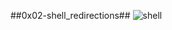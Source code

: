 ##0x02-shell_redirections##
![shell]('https://www.howtogeek.com/wp-content/uploads/2021/05/laptop-with-terminal-big.png?width=1198&trim=1,1&bg-color=000&pad=1,1')